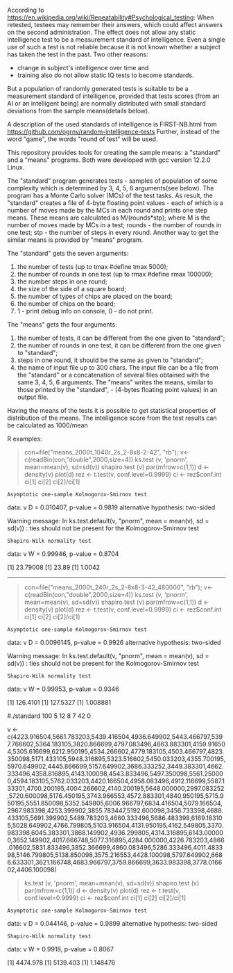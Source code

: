 
According to https://en.wikipedia.org/wiki/Repeatability#Psychological_testing:
When retested, testees may remember their answers, which could affect answers on the second administration.
The effect does not allow any static intelligence test to be a measurement standard of intelligence.
Even a single use of such a test is not reliable because it is not known whether a subject has taken the test in the past.
Two other reasons:
 - change in subject's intelligence over time and
 - training
also do not allow static IQ tests to become standards.

But a population of randomly generated tests is suitable to be a measurement standard of intelligence, provided that tests scores (from an AI or an intelligent being) are normally distributed with small standard deviations from the sample means(details below).

A description of the used standards of intelligence is FIRST-NB.html from https://github.com/ogrnv/random-intelligence-tests
Further, instead of the word "game", the words "round of test" will be used.  

This repository provides tools for creating the sample means: a "standard" and a "means" programs.
Both were developed with gcc version 12.2.0 Linux.

The "standard" program generates tests - samples of population of some complexity which is determined by 3, 4, 5, 6 arguments(see below). The program has a Monte Carlo solver (MCs) of the test tasks.
As result, the "standard" creates a file of 4-byte floating point values ​​- each of which is a number of moves made by the MCs in each round and prints one step means.
These means ​​are calculated as M/(rounds*stp);
where M is the number of moves made by MCs in a test;
rounds -  the number of rounds in one test;
stp - the number of steps in every round.
Another way to get the similar means is provided by "means" program.

The "standard" gets the seven arguments:
1) the number of tests (up to tmax #define tmax 5000);
2) the number of rounds in one test (up to rmax #define rmax 100000);
3) the number steps in one round;
4) the size of the side of a square board;
5) the number of types of chips are placed on the board;
6) the number of chips on the board;
7) 1 - print debug info on console, 0 - do not print.

The "means" gets the four arguments:
1) the number of tests, it can be different from the one given to "standard";
2) the number of rounds in one test, it can be different from the one given to "standard";
3) steps in one round, it should be the same as given to "standard";
4) the name of input file up to 300 chars.
The input file can be a file from the "standard" or a concatenation of several files obtained with the same 3, 4, 5, 6 arguments.
The "means" writes the means, similar to those printed by the "standard", - (4-bytes floating point values) in an output file.

Having the means of the tests it is possible to get statistical properties of distribution of the means.
The intelligence score from the test results can be calculated as 1000/mean

R examples:

> con=file("means_2000t_1040r_2s_2-8x8-2-42", "rb");
v<-c(readBin(con,"double",2000,size=4))
ks.test (v, 'pnorm', mean=mean(v), sd=sd(v))
shapiro.test (v)
par(mfrow=c(1,1))
d <- density(v)
plot(d)
rez <- t.test(v, conf.level=0.9999)
ci <- rez$conf.int
ci[1]
ci[2]
ci[2]/ci[1]

	Asymptotic one-sample Kolmogorov-Smirnov test

data:  v
D = 0.010407, p-value = 0.9819
alternative hypothesis: two-sided

Warning message:
In ks.test.default(v, "pnorm", mean = mean(v), sd = sd(v)) :
  ties should not be present for the Kolmogorov-Smirnov test

	Shapiro-Wilk normality test

data:  v
W = 0.99946, p-value = 0.8704

[1] 23.79008
[1] 23.89
[1] 1.0042
> 
-----
> con=file("means_2000t_240r_2s_2-8x8-3-42_480000", "rb");
v<-c(readBin(con,"double",2000,size=4))
ks.test (v, 'pnorm', mean=mean(v), sd=sd(v))
shapiro.test (v)
par(mfrow=c(1,1))
d <- density(v)
plot(d)
rez <- t.test(v, conf.level=0.9999)
ci <- rez$conf.int
ci[1]
ci[2]
ci[2]/ci[1]

	Asymptotic one-sample Kolmogorov-Smirnov test

data:  v
D = 0.0096145, p-value = 0.9926
alternative hypothesis: two-sided

Warning message:
In ks.test.default(v, "pnorm", mean = mean(v), sd = sd(v)) :
  ties should not be present for the Kolmogorov-Smirnov test

	Shapiro-Wilk normality test

data:  v
W = 0.99953, p-value = 0.9346

[1] 126.4101
[1] 127.5327
[1] 1.008881
> 
#./standard 100 5 12 8 7 42 0

v <- c(4223.916504,5661.783203,5439.416504,4936.649902,5443.466797,5397.766602,5364.183105,3820.866699,4797.083496,4663.883301,4159.916504,5305.616699,6212.950195,4534.266602,4779.183105,4503.466797,4823.350098,5171.433105,5948.316895,5323.516602,5450.033203,4355.700195,5970.649902,4445.866699,5157.649902,3686.333252,3449.383301,4662.333496,4358.816895,4143.100098,4543.833496,5497.350098,5561.250000,4594.183105,5762.033203,4420.166504,4958.083496,4912.116699,5587.133301,4700.200195,4004.266602,4140.200195,5648.000000,2997.083252,5720.600098,5176.450195,3743.966553,4572.883301,4840.950195,5715.950195,5551.850098,5352.549805,6006.966797,6834.416504,5079.166504,2967.983398,4253.399902,3855.783447,5192.600098,3456.733398,4688.433105,5691.399902,5489.783203,4660.333496,5686.483398,6169.183105,5028.649902,4766.799805,5103.916504,4131.950195,4162.549805,3370.983398,6045.383301,3868.149902,4936.299805,4314.316895,6143.000000,3652.149902,4017.666748,5077.316895,4284.000000,4226.783203,4866.016602,5831.833496,3852.366699,4860.083496,5286.333496,4011.483398,5146.799805,5138.850098,3575.216553,4428.100098,5797.649902,6686.633301,3621.166748,4683.966797,3759.866699,3633.983398,3778.016602,4406.100098)
> ks.test (v, 'pnorm', mean=mean(v), sd=sd(v))
shapiro.test (v)
par(mfrow=c(1,1))
d <- density(v)
plot(d)
rez <- t.test(v, conf.level=0.9999)
ci <- rez$conf.int
ci[1]
ci[2]
ci[2]/ci[1]

	Asymptotic one-sample Kolmogorov-Smirnov test

data:  v
D = 0.044146, p-value = 0.9899
alternative hypothesis: two-sided


	Shapiro-Wilk normality test

data:  v
W = 0.9918, p-value = 0.8067

[1] 4474.978
[1] 5139.403
[1] 1.148476
>
